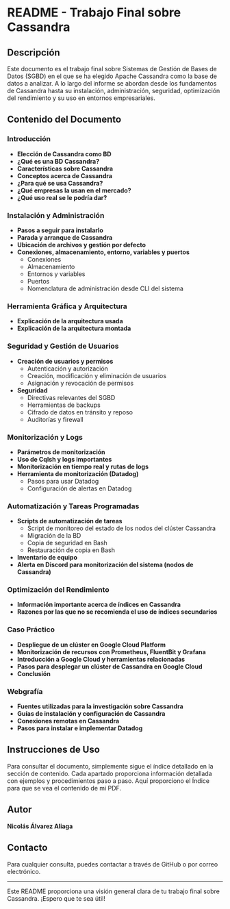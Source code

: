 # README - Trabajo Final sobre Cassandra

## Descripción
Este documento es el trabajo final sobre Sistemas de Gestión de Bases de Datos (SGBD) en el que se ha elegido Apache Cassandra como la base de datos a analizar. A lo largo del informe se abordan desde los fundamentos de Cassandra hasta su instalación, administración, seguridad, optimización del rendimiento y su uso en entornos empresariales.

## Contenido del Documento

### Introducción
- **Elección de Cassandra como BD**
- **¿Qué es una BD Cassandra?**
- **Características sobre Cassandra**
- **Conceptos acerca de Cassandra**
- **¿Para qué se usa Cassandra?**
- **¿Qué empresas la usan en el mercado?**
- **¿Qué uso real se le podría dar?**

### Instalación y Administración
- **Pasos a seguir para instalarlo**
- **Parada y arranque de Cassandra**
- **Ubicación de archivos y gestión por defecto**
- **Conexiones, almacenamiento, entorno, variables y puertos**
  - Conexiones
  - Almacenamiento
  - Entornos y variables
  - Puertos
  - Nomenclatura de administración desde CLI del sistema

### Herramienta Gráfica y Arquitectura
- **Explicación de la arquitectura usada**
- **Explicación de la arquitectura montada**

### Seguridad y Gestión de Usuarios
- **Creación de usuarios y permisos**
  - Autenticación y autorización
  - Creación, modificación y eliminación de usuarios
  - Asignación y revocación de permisos
- **Seguridad**
  - Directivas relevantes del SGBD
  - Herramientas de backups
  - Cifrado de datos en tránsito y reposo
  - Auditorías y firewall

### Monitorización y Logs
- **Parámetros de monitorización**
- **Uso de Cqlsh y logs importantes**
- **Monitorización en tiempo real y rutas de logs**
- **Herramienta de monitorización (Datadog)**
  - Pasos para usar Datadog
  - Configuración de alertas en Datadog

### Automatización y Tareas Programadas
- **Scripts de automatización de tareas**
  - Script de monitoreo del estado de los nodos del clúster Cassandra
  - Migración de la BD
  - Copia de seguridad en Bash
  - Restauración de copia en Bash
- **Inventario de equipo**
- **Alerta en Discord para monitorización del sistema (nodos de Cassandra)**

### Optimización del Rendimiento
- **Información importante acerca de índices en Cassandra**
- **Razones por las que no se recomienda el uso de índices secundarios**

### Caso Práctico
- **Despliegue de un clúster en Google Cloud Platform**
- **Monitorización de recursos con Prometheus, FluentBit y Grafana**
- **Introducción a Google Cloud y herramientas relacionadas**
- **Pasos para desplegar un clúster de Cassandra en Google Cloud**
- **Conclusión**

### Webgrafía
- **Fuentes utilizadas para la investigación sobre Cassandra**
- **Guías de instalación y configuración de Cassandra**
- **Conexiones remotas en Cassandra**
- **Pasos para instalar e implementar Datadog**

## Instrucciones de Uso
Para consultar el documento, simplemente sigue el índice detallado en la sección de contenido. Cada apartado proporciona información detallada con ejemplos y procedimientos paso a paso. Aquí proporciono el Índice para que se vea el contenido de mi PDF.

## Autor
**Nicolás Álvarez Aliaga**

## Contacto
Para cualquier consulta, puedes contactar a través de GitHub o por correo electrónico.

---
Este README proporciona una visión general clara de tu trabajo final sobre Cassandra. ¡Espero que te sea útil!

